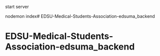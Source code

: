start server

nodemon index# EDSU-Medical-Students-Association-edsuma_backend
# EDSU-Medical-Students-Association-edsuma_backend
